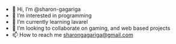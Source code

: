 - 👋 Hi, I’m @sharon-gagariga
- 👀 I’m interested in programming
- 🌱 I’m currently learning lavarel
- 💞️ I’m looking to collaborate on gaming, and web based projects
- 📫 How to reach me sharongagariga@gmail.com

<!---
sharon-gagariga/sharon-gagariga is a ✨ special ✨ repository because its `README.md` (this file) appears on your GitHub profile.
You can click the Preview link to take a look at your changes.
--->

